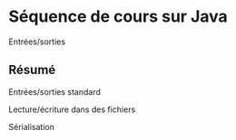 # Séquence de cours sur Java
Entrées/sorties

## Résumé
Entrées/sorties standard

Lecture/écriture dans des fichiers

Sérialisation


